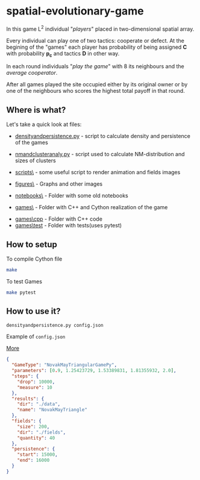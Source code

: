 # spatial-evolutionary-game

In this game L<sup>2</sup> individual "*players*" placed in two-dimensional spatial array.

Every individual can play one of two tactics: cooperate or defect. At the begining of the "games" each player has probability of being assigned **C** with probability **p<sub>c</sub>** and tactics **D** in other way.

In each round individuals "*play the game*" with 8 its neighbours and the *average cooperator*.

After all games played the site occupied either by its original owner or by one of the neighbours who scores the highest total payoff in that round.

## Where is what?
Let's take a quick look at files:

- [densityandpersistence.py](densityandpersistence.py) - script to calculate density and persistence of the games
- [nmandclusteranaly.py](nmandclusteranaly.py) - script used to calculate NM-distribution and sizes of clusters
- [scripts\\](scripts) - some useful script to render animation and fields images
- [figures\\](figures) - Graphs and other images

- [notebooks\\](notebooks) - Folder with some old notebooks
- [games\\](games) - Folder with C++ and Cython realization of the game
* [games\\cpp](games\cpp) - Folder with C++ code
* [games\\test](games\test) - Folder with tests(uses pytest)

## How to setup
To compile Cython file
```bash
make
```
To test Games
```bash
make pytest
```

## How to use it?
```bash
densityandpersistence.py config.json
```

Example of `config.json`

[More](basic_setup.json)
```json
{
  "GameType": "NovakMayTriangularGamePy",
  "parameters": [0.9, 1.25423729, 1.53389831, 1.81355932, 2.0],
  "steps": {
    "drop": 10000,
    "measure": 10
  },
  "results": {
    "dir": "./data",
    "name": "NovakMayTriangle"
  },
  "fields": {
    "size": 200,
    "dir": "./fields",
    "quantity": 40
  },
  "persistence": {
    "start": 15000,
    "end": 16000
  }
}
```